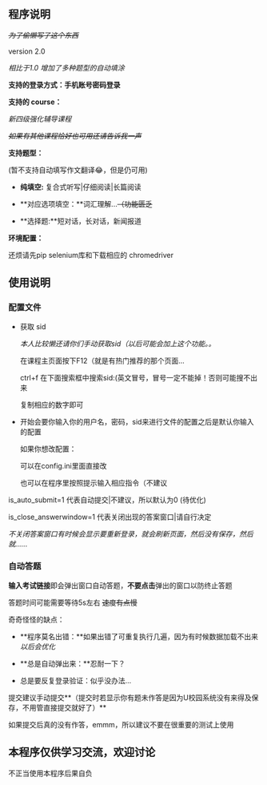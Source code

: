 ## 程序说明

~~*为了偷懒写了这个东西*~~ 

version 2.0

*相比于1.0 增加了多种题型的自动填涂*

**支持的登录方式：手机账号密码登录**

**支持的 course：**

*新四级强化辅导课程*

~~*如果有其他课程恰好也可用还请告诉我一声*~~

**支持题型：**

(暂不支持自动填写作文翻译😂，但是仍可用)

* **纯填空:** 复合式听写|仔细阅读|长篇阅读

* **对应选项填空：**词汇理解...~~（功能匮乏~~
* **选择题:**短对话，长对话，新闻报道

**环境配置：**

还烦请先pip selenium库和下载相应的 chromedriver

## 使用说明

### 配置文件

* 获取 sid

  *本人比较懒还请你们手动获取sid（以后可能会加上这个功能。。*

  在课程主页面按下F12（就是有热门推荐的那个页面...

  ctrl+f 在下面搜索框中搜索sid:(英文冒号，冒号一定不能掉！否则可能搜不出来

  复制相应的数字即可

* 开始会要你输入你的用户名，密码，sid来进行文件的配置之后是默认你输入的配置

  如果你想改配置：

  可以在config.ini里面直接改

  也可以在程序里按照提示输入相应指令（不建议

is_auto_submit=1 代表自动提交|不建议，所以默认为0 (待优化)

is_close_answerwindow=1 代表关闭出现的答案窗口|请自行决定

*不关闭答案窗口有时候会显示要重新登录，就会刷新页面，然后没有保存，然后就......*

### 自动答题

**输入考试链接**即会弹出窗口自动答题，**不要点击**弹出的窗口以防终止答题

答题时间可能需要等待5s左右 ~~速度有点慢~~

奇奇怪怪的缺点：

* **程序莫名出错：**如果出错了可重复执行几遍，因为有时候数据加载不出来 *以后会优化*

* **总是自动弹出来：**忍耐一下？
* 总是要反复登录验证：似乎没办法...

提交建议手动提交**（提交时若显示你有题未作答是因为U校园系统没有来得及保存，不用管直接提交就好了）**

如果提交后真的没有作答，emmm，所以建议不要在很重要的测试上使用

## 本程序仅供学习交流，欢迎讨论

不正当使用本程序后果自负

